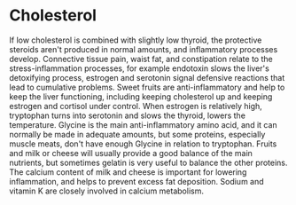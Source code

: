 # Cholesterol

If low cholesterol is combined with slightly low thyroid, the protective steroids aren't produced in normal amounts, and inflammatory processes develop. Connective tissue pain, waist fat, and constipation relate to the stress-inflammation processes, for example endotoxin slows the liver's detoxifying process, estrogen and serotonin signal defensive reactions that lead to cumulative problems. Sweet fruits are anti-inflammatory and help to keep the liver functioning, including keeping cholesterol up and keeping estrogen and cortisol under control. When estrogen is relatively high, tryptophan turns into serotonin and slows the thyroid, lowers the temperature. Glycine is the main anti-inflammatory amino acid, and it can normally be made in adequate amounts, but some proteins, especially muscle meats, don't have enough Glycine in relation to tryptophan. Fruits and milk or cheese will usually provide a good balance of the main nutrients, but sometimes gelatin is very useful to balance the other proteins. The calcium content of milk and cheese is important for lowering inflammation, and helps to prevent excess fat deposition. Sodium and vitamin K are closely involved in calcium metabolism.
